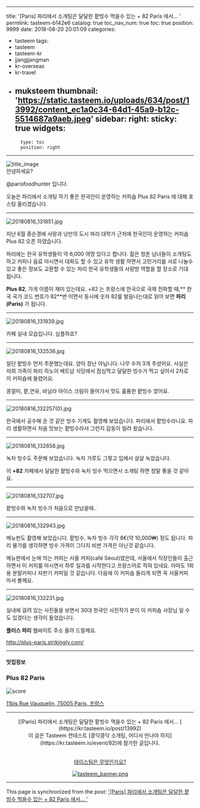 
---
title: '[Paris] 파리에서 소개팅은 달달한 팥빙수 먹을수 있는 + 82 Paris 에서... '
permlink: tasteem-b142e6
catalog: true
toc_nav_num: true
toc: true
position: 9999
date: 2018-08-20 20:01:09
categories:
- tasteem
tags:
- tasteem
- tasteem-kr
- jjangjjangman
- kr-overseas
- kr-travel
- muksteem
thumbnail: 'https://static.tasteem.io/uploads/634/post/13992/content_ec1a0c34-64d1-45a9-b12c-5514687a9aeb.jpeg'
sidebar:
    right:
        sticky: true
widgets:
    -
        type: toc
        position: right
---


![title_image](https://static.tasteem.io/uploads/634/post/13992/content_ec1a0c34-64d1-45a9-b12c-5514687a9aeb.jpeg)
<br/>
안녕하세요?

@parisfoodhunter 입니다.

오늘은 파리에서 소개팅 하기 좋은 한국인이 운영하는 커피숍 Plus 82 Paris 에 대해 포스팅 올리겠습니다. 


* * *


![20180816_131851.jpg](https://static.tasteem.io/uploads/image/image/56987/1e1580cc-f42f-4ab9-a136-499703dc73bf.jpeg)

지난 6월 중순경에 사랑과 낭만의 도시 파리 대학가 근처에 한국인이 운영하는 커피숍 Plus 82 오픈 하였습니다. 

파리에는 한국 유학생들이 약 6,000 여명 있다고 합니다. 
젊은 청춘 남녀들이 소개팅도 하고 커피나 음료 마시면서 대화도 할 수 있고 유학 생활  하면서 고민거리를 서로 나눌수 있고 좋은 정보도 교환할 수 있는 파리 한국 유학생들의 사랑방 역할을 할 장소로 기대 됩니다.

**Plus 82**,  가게 이름이 재미 있는데요.  +82 는 프랑스에 한국으로 국제 전화할 때,** 한국 국가 코드 번호가 82**번 이면서 동시에 숫자 82를 발음나는대로 읽어 보면 **파리(Paris)** 가 됩니다.


* * *


![20180816_131939.jpg](https://static.tasteem.io/uploads/image/image/56988/b615ae75-172f-4f58-ac27-ee61053c5177.jpeg)

카페 실내 모습입니다.  심플하죠?


* * *


![20180816_132536.jpg](https://static.tasteem.io/uploads/image/image/56989/1e1580cc-f42f-4ab9-a136-499703dc73bf.jpeg)


일단 팥빙수 먼저 주문했는데요. 양이 장난 아닙니다.
나무 수저 3개 주셨어요. 
사실은 저희 가족이 파리 하노이 베트남 식당에서 점심먹고 달달한 빙수가 먹고 싶어서 2차로 이 커피숍에 들렸어요.

콩절미, 팥,연유, 바닐라 아이스 크림이 들어가서 맛도 훌륭한 팥빙수 였어요.




* * *


![20180816_132257(0).jpg](https://static.tasteem.io/uploads/image/image/56991/b615ae75-172f-4f58-ac27-ee61053c5177.jpeg)

한국에서 공수해 온 것 같은 빙수 기계도 촬영해 보았습니다. 파리에서 팥빙수라니요.  파리 생활하면서 처음 맛보는 팥빙수라서 그런지 감동이 밀려 욌습니다.


* * *


![20180816_132658.jpg](https://static.tasteem.io/uploads/image/image/56996/1e1580cc-f42f-4ab9-a136-499703dc73bf.jpeg)

녹차 빙수도 주문해 보았습니다.  녹차 가루도 그렇고 
입에서 살살 녹았습니다.

이 **+82** 카페에서 달달한 팥빙수와 녹차 빙수 먹으면서 소개팅 하면 정말 좋을 것 같아요. 


* * *


![20180816_132707.jpg](https://static.tasteem.io/uploads/image/image/57333/ecbf606d-dfe9-4eab-9b6f-774c8bdaf158.jpeg)



팥빙수와 녹차 빙수가 처음으로 만났을때..


* * *


![20180816_132943.jpg](https://static.tasteem.io/uploads/image/image/57001/b615ae75-172f-4f58-ac27-ee61053c5177.jpeg)

메뉴판도 촬영해 보았습니다.  팥빙수, 녹차 빙수 각각 8€(약 10,000₩) 정도 됩니다.  파리 물가를 생각하면 빙수 가격이 그다지 비싼 가격은 아닌것 같습니다.

메뉴판에서 눈에 띄는 커피는 서울 커피(café Séoul)였은데, 서울에서 직장인들이 출근하면서 이 커피를 마시면서 하루 일과를 시작한다고 프랑스어로 적혀 있네요. 
아마도 1회용 분말커피나 자판기 커피일 것 같습니다.  다음에 이 커피숍 들리게 되면 꼭 서울커피 마셔 볼께요.


* * *


![20180816_132231.jpg](https://static.tasteem.io/uploads/image/image/57002/b615ae75-172f-4f58-ac27-ee61053c5177.jpeg)

실내에 걸려 있는 사진들을 보면서 30대 한국인 사진작가 분이 이 커피숍 사장님 일 수도 있겠다는 생각이 들었습니다. 

**플러스 파리**  웹싸이트 주소 올려 드릴께요. 

http://plus-paris.strikingly.com/







---------------------
#### 맛집정보
### Plus 82 Paris
![score](https://static.tasteem.io/images/steem/2Crowns.png)

[11bis Rue Vauquelin, 75005 Paris, 프랑스](https://kr.tasteem.io/post/13992#map)

-----------------------------------------
<center>[[Paris] 파리에서 소개팅은 달달한 팥빙수 먹을수 있는 + 82 Paris 에서... ](https://kr.tasteem.io/post/13992)
<br/>이 글은 Tasteem 컨테스트
 [콩닥콩닥 소개팅, 어디서 만나야 하지](https://kr.tasteem.io/event/82)에 참가한 글입니다.

<br/>[테이스팀은 무엇인가요?](https://kr.tasteem.io/about)

[![tasteem_banner.png](https://static.tasteem.io/images/tasteem_banner_v3.png)](https://kr.tasteem.io)</center>

- - -

This page is synchronized from the post: ['[Paris] 파리에서 소개팅은 달달한 팥빙수 먹을수 있는 + 82 Paris 에서... '](https://steemit.com/@parisfoodhunter/tasteem-b142e6)
